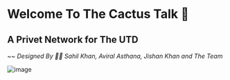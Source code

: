 # Welcome To The Cactus Talk 🌵 
## A Privet Network for The UTD

~~ *Designed By 👦🏻 Sahil Khan, Aviral Asthana, Jishan Khan and The Team*

![image](https://github.com/user-attachments/assets/2c027412-b863-45f9-a450-2e1960178dff)
